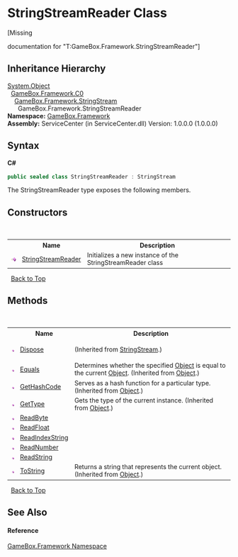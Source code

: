 # StringStreamReader Class
 

\[Missing <summary> documentation for "T:GameBox.Framework.StringStreamReader"\]


## Inheritance Hierarchy
<a href="http://msdn2.microsoft.com/zh-cn/library/e5kfa45b" target="_blank">System.Object</a><br />&nbsp;&nbsp;<a href="2f732106-c1d3-cfc7-e9bd-96254f667f0a">GameBox.Framework.C0</a><br />&nbsp;&nbsp;&nbsp;&nbsp;<a href="7803a1af-8017-06c3-8130-b3fd352be039">GameBox.Framework.StringStream</a><br />&nbsp;&nbsp;&nbsp;&nbsp;&nbsp;&nbsp;GameBox.Framework.StringStreamReader<br />
**Namespace:**&nbsp;<a href="a8957fe6-9cc0-3a6d-cd5c-a2a246efee1e">GameBox.Framework</a><br />**Assembly:**&nbsp;ServiceCenter (in ServiceCenter.dll) Version: 1.0.0.0 (1.0.0.0)

## Syntax

**C#**<br />
``` C#
public sealed class StringStreamReader : StringStream
```

The StringStreamReader type exposes the following members.


## Constructors
&nbsp;<table><tr><th></th><th>Name</th><th>Description</th></tr><tr><td>![Public method](media/pubmethod.gif "Public method")</td><td><a href="e632651f-d9f0-e4cc-55c7-b845bae2b952">StringStreamReader</a></td><td>
Initializes a new instance of the StringStreamReader class</td></tr></table>&nbsp;
<a href="#stringstreamreader-class">Back to Top</a>

## Methods
&nbsp;<table><tr><th></th><th>Name</th><th>Description</th></tr><tr><td>![Public method](media/pubmethod.gif "Public method")</td><td><a href="151b9fc3-c868-ce32-1988-06bea7106e77">Dispose</a></td><td>

 (Inherited from <a href="7803a1af-8017-06c3-8130-b3fd352be039">StringStream</a>.)</td></tr><tr><td>![Public method](media/pubmethod.gif "Public method")</td><td><a href="http://msdn2.microsoft.com/zh-cn/library/bsc2ak47" target="_blank">Equals</a></td><td>
Determines whether the specified <a href="http://msdn2.microsoft.com/zh-cn/library/e5kfa45b" target="_blank">Object</a> is equal to the current <a href="http://msdn2.microsoft.com/zh-cn/library/e5kfa45b" target="_blank">Object</a>.
 (Inherited from <a href="http://msdn2.microsoft.com/zh-cn/library/e5kfa45b" target="_blank">Object</a>.)</td></tr><tr><td>![Public method](media/pubmethod.gif "Public method")</td><td><a href="http://msdn2.microsoft.com/zh-cn/library/zdee4b3y" target="_blank">GetHashCode</a></td><td>
Serves as a hash function for a particular type.
 (Inherited from <a href="http://msdn2.microsoft.com/zh-cn/library/e5kfa45b" target="_blank">Object</a>.)</td></tr><tr><td>![Public method](media/pubmethod.gif "Public method")</td><td><a href="http://msdn2.microsoft.com/zh-cn/library/dfwy45w9" target="_blank">GetType</a></td><td>
Gets the type of the current instance.
 (Inherited from <a href="http://msdn2.microsoft.com/zh-cn/library/e5kfa45b" target="_blank">Object</a>.)</td></tr><tr><td>![Public method](media/pubmethod.gif "Public method")</td><td><a href="3efda21d-175c-f2ff-5f4e-0b0bfe0aa9b5">ReadByte</a></td><td></td></tr><tr><td>![Public method](media/pubmethod.gif "Public method")</td><td><a href="675d6d6d-7ce7-23c6-4676-2500050ea4c6">ReadFloat</a></td><td></td></tr><tr><td>![Public method](media/pubmethod.gif "Public method")</td><td><a href="63a232eb-d9e3-341a-3b72-dfab5ceab316">ReadIndexString</a></td><td></td></tr><tr><td>![Public method](media/pubmethod.gif "Public method")</td><td><a href="ecda79fa-2bdc-cf64-3f0b-1779be9f3f6e">ReadNumber</a></td><td></td></tr><tr><td>![Public method](media/pubmethod.gif "Public method")</td><td><a href="498f548e-c703-41a3-d024-c12cf0dd9934">ReadString</a></td><td></td></tr><tr><td>![Public method](media/pubmethod.gif "Public method")</td><td><a href="http://msdn2.microsoft.com/zh-cn/library/7bxwbwt2" target="_blank">ToString</a></td><td>
Returns a string that represents the current object.
 (Inherited from <a href="http://msdn2.microsoft.com/zh-cn/library/e5kfa45b" target="_blank">Object</a>.)</td></tr></table>&nbsp;
<a href="#stringstreamreader-class">Back to Top</a>

## See Also


#### Reference
<a href="a8957fe6-9cc0-3a6d-cd5c-a2a246efee1e">GameBox.Framework Namespace</a><br />